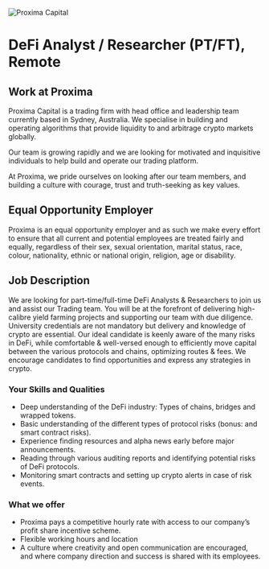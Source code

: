 <!-- markdownlint-disable-next-line MD041 -->
![Proxima Capital](images/Proxima.png "Proxima Capital")

# DeFi Analyst / Researcher (PT/FT), Remote

## Work at Proxima

Proxima Capital is a trading firm with head office and leadership team currently
based in Sydney, Australia. We specialise in building and operating algorithms
that provide liquidity to and arbitrage crypto markets globally.

Our team is growing rapidly and we are looking for motivated and inquisitive
individuals to help build and operate our trading platform.

At Proxima, we pride ourselves on looking after our team members, and building a
culture with courage, trust and truth-seeking as key values.

## Equal Opportunity Employer

Proxima is an equal opportunity employer and as such we make every effort to
ensure that all current and potential employees are treated fairly and equally,
regardless of their sex, sexual orientation, marital status, race, colour,
nationality, ethnic or national origin, religion, age or disability.

## Job Description

We are looking for part-time/full-time DeFi Analysts & Researchers to join us
and assist our Trading team. You will be at the forefront of delivering
high-calibre yield farming projects and supporting our team with due diligence.
University credentials are not mandatory but delivery and knowledge of crypto
are essential. Our ideal candidate is keenly aware of the many risks in DeFi,
while comfortable & well-versed enough to efficiently move capital between the
various protocols and chains, optimizing routes & fees. We encourage candidates
to find opportunities and express any strategies in crypto.

### Your Skills and Qualities

* Deep understanding of the DeFi industry: Types of chains, bridges and
  wrapped tokens.
* Basic understanding of the different types of protocol risks
  (bonus: and smart contract risks).
* Experience finding resources and alpha news early before
  major announcements.
* Reading through various auditing reports and identifying potential risks
  of DeFi protocols.
* Monitoring smart contracts and setting up crypto alerts in case of risk
  events.

### What we offer

* Proxima pays a competitive hourly rate with access to our company’s profit
  share incentive scheme.
* Flexible working hours and location
* A culture where creativity and open communication are encouraged, and where
  company direction and success is shared with its employees.
